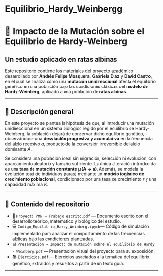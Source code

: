 # Equilibrio_Hardy_Weinbergg
# 🧬 Impacto de la Mutación sobre el Equilibrio de Hardy-Weinberg  
## Un estudio aplicado en ratas albinas

Este repositorio contiene los materiales del proyecto académico desarrollado por **Andrés Felipe Mosquera**, **Gabriela Diaz** y **David Castro**, en el cual se analiza cómo una **mutación unidireccional** afecta el equilibrio genético en una población bajo las condiciones clásicas del **modelo de Hardy-Weinberg**, aplicado a una población de **ratas albinas**.

---

## 📘 Descripción general

En este proyecto se plantea la hipótesis de que, al introducir una mutación unidireccional en un sistema biológico regido por el equilibrio de Hardy-Weinberg, la población dejará de conservar dicho equilibrio genético, observándose una **desviación progresiva y acumulativa** en la frecuencia del alelo recesivo *a*, producto de la conversión irreversible del alelo dominante *A*.  

Se considera una población ideal sin migración, selección ni evolución, con apareamiento aleatorio y tamaño suficiente. La única alteración introducida es una **tasa de mutación constante µ (A → a)**. Además, se modela la evolución total de individuos (ratas) mediante un **modelo logístico de crecimiento poblacional**, condicionado por una tasa de crecimiento *r* y una capacidad máxima *K*.

---

## 📂 Contenido del repositorio

- 📄 `Proyecto PMN ~ Trabajo escrito.pdf` — Documento escrito con el desarrollo teórico, matemático y biológico del estudio.  
- 💻 `Codigo_Equilibrio_Hardy_Weinberg.ipynb`— Código de simulación implementado para analizar el comportamiento de las frecuencias alélicas bajo las condiciones planteadas.  
- 📊 `Presentación ~ Impacto de mutación sobre el equilibrio de Hardy - Weinberg.pdf` — Presentación visual del proyecto para su exposición.  
- 📚 `Ejercicios.pdf` — Ejercicios asociados a la temática del equilibrio genético, extraídos y resueltos a partir de un texto guía.

---

